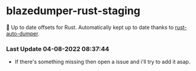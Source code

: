 # blazedumper-rust-staging

🚀 Up to date offsets for Rust. Automatically kept up to date thanks to [rust-auto-dumper](https://github.com/Akandesh/rust-auto-dumper).


### Last Update 04-08-2022 08:37:44
- If there's something missing then open a issue and i'll try to add it asap.